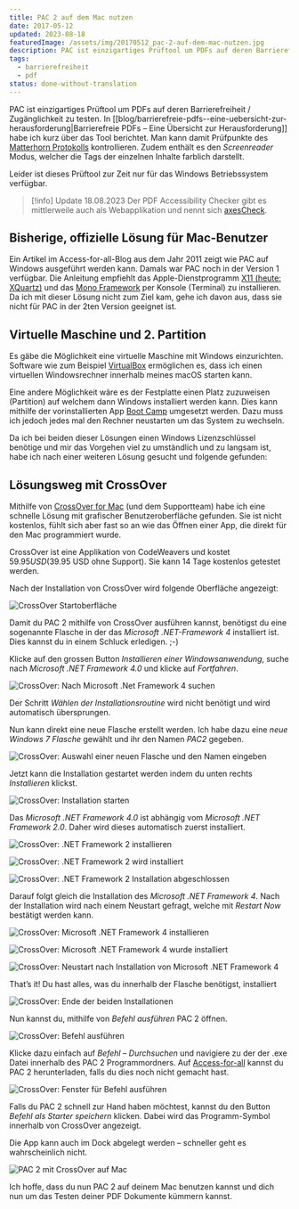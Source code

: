 ```yaml
---
title: PAC 2 auf dem Mac nutzen
date: 2017-05-12
updated: 2023-08-18
featuredImage: /assets/img/20170512_pac-2-auf-dem-mac-nutzen.jpg
description: PAC ist einzigartiges Prüftool um PDFs auf deren Barrierefreiheit / Zugänglichkeit zu testen. In [[blog/barrierefreie-pdfs--eine-uebersicht-zur-herausforderung|Barrierefreie PDFs – Eine Übersicht zur Herausforderung]] habe ich kurz über das Tool berichtet. Man kann damit Prüfpunkte des [Matterhorn Protokolls](https://pdfa.org/resource/the-matterhorn-protocol/) kontrollieren. Zudem enthält es den _Screenreader_ Modus, welcher die Tags der einzelnen Inhalte farblich darstellt.
tags:
  - barrierefreiheit
  - pdf
status: done-without-translation
---
```

PAC ist einzigartiges Prüftool um PDFs auf deren Barrierefreiheit / Zugänglichkeit zu testen. In [[blog/barrierefreie-pdfs--eine-uebersicht-zur-herausforderung|Barrierefreie PDFs – Eine Übersicht zur Herausforderung]] habe ich kurz über das Tool berichtet. Man kann damit Prüfpunkte des [Matterhorn Protokolls](https://pdfa.org/resource/the-matterhorn-protocol/) kontrollieren. Zudem enthält es den _Screenreader_ Modus, welcher die Tags der einzelnen Inhalte farblich darstellt.

Leider ist dieses Prüftool zur Zeit nur für das Windows Betriebssystem verfügbar.

> [!info] Update 18.08.2023
Der PDF Accessibility Checker gibt es mittlerweile auch als Webapplikation und nennt sich [axesCheck](https://www.axes4.com/de/software-services/axescheck).

## Bisherige, offizielle Lösung für Mac-Benutzer

Ein Artikel im Access-for-all-Blog aus dem Jahr 2011 zeigt wie PAC auf Windows ausgeführt werden kann. Damals war PAC noch in der Version 1 verfügbar. Die Anleitung empfiehlt das Apple-Dienstprogramm [X11 (heute: XQuartz)](https://www.xquartz.org/) und das [Mono Framework](http://www.mono-project.com/) per Konsole (Terminal) zu installieren. Da ich mit dieser Lösung nicht zum Ziel kam, gehe ich davon aus, dass sie nicht für PAC in der 2ten Version geeignet ist.

## Virtuelle Maschine und 2. Partition

Es gäbe die Möglichkeit eine virtuelle Maschine mit Windows einzurichten. Software wie zum Beispiel [VirtualBox](https://www.virtualbox.org/) ermöglichen es, dass ich einen virtuellen Windowsrechner innerhalb meines macOS starten kann.

Eine andere Möglichkeit wäre es der Festplatte einen Platz zuzuweisen (Partition) auf welchem dann Windows installiert werden kann. Dies kann mithilfe der vorinstallierten App [Boot Camp](https://support.apple.com/de-ch/boot-camp) umgesetzt werden. Dazu muss ich jedoch jedes mal den Rechner neustarten um das System zu wechseln.

Da ich bei beiden dieser Lösungen einen Windows Lizenzschlüssel benötige und mir das Vorgehen viel zu umständlich und zu langsam ist, habe ich nach einer weiteren Lösung gesucht und folgende gefunden:

## Lösungsweg mit CrossOver

Mithilfe von [CrossOver for Mac](https://www.codeweavers.com/products/crossover-mac) (und dem Supportteam) habe ich eine schnelle Lösung mit grafischer Benutzeroberfläche gefunden. Sie ist nicht kostenlos, fühlt sich aber fast so an wie das Öffnen einer App, die direkt für den Mac programmiert wurde.

CrossOver ist eine Applikation von CodeWeavers und kostet $59.95 USD ($39.95 USD ohne Support). Sie kann 14 Tage kostenlos getestet werden.

Nach der Installation von CrossOver wird folgende Oberfläche angezeigt:

![CrossOver Startoberfläche](/assets/img/20170512_pac-2-auf-dem-mac-nutzen_1.jpg)

Damit du PAC 2 mithilfe von CrossOver ausführen kannst, benötigst du eine sogenannte Flasche in der das _Microsoft .NET-Framework 4_ installiert ist. Dies kannst du in einem Schluck erledigen. ;-)

Klicke auf den grossen Button _Installieren einer Windowsanwendung_, suche nach _Microsoft .NET Framework 4.0_ und klicke auf _Fortfahren_.

![CrossOver: Nach Microsoft .Net Framework 4 suchen](/assets/img/20170512_pac-2-auf-dem-mac-nutzen_2.jpg)

Der Schritt _Wählen der Installationsroutine_ wird nicht benötigt und wird automatisch übersprungen.

Nun kann direkt eine neue Flasche erstellt werden. Ich habe dazu eine _neue Windows 7 Flasche_ gewählt und ihr den Namen _PAC2_ gegeben.

![CrossOver: Auswahl einer neuen Flasche und den Namen eingeben](/assets/img/20170512_pac-2-auf-dem-mac-nutzen_3.jpg)

Jetzt kann die Installation gestartet werden indem du unten rechts _Installieren_ klickst.

![CrossOver: Installation starten](/assets/img/20170512_pac-2-auf-dem-mac-nutzen_4.jpg)

Das _Microsoft .NET Framework 4.0_ ist abhängig vom _Microsoft .NET Framework 2.0_. Daher wird dieses automatisch zuerst installiert.

<div class="imagesContainer">

![CrossOver: .NET Framework 2 installieren](/assets/img/20170512_pac-2-auf-dem-mac-nutzen_5.jpg)

![CrossOver: .NET Framework 2 wird installiert](/assets/img/20170512_pac-2-auf-dem-mac-nutzen_6.jpg)

![CrossOver: .NET Framework 2 Installation abgeschlossen](/assets/img/20170512_pac-2-auf-dem-mac-nutzen_7.jpg)

</div>

Darauf folgt gleich die Installation des _Microsoft .NET Framework 4_. Nach der Installation wird nach einem Neustart gefragt, welche mit _Restart Now_ bestätigt werden kann.

<div class="imagesContainer">

![CrossOver: Microsoft .NET Framework 4 installieren](/assets/img/20170512_pac-2-auf-dem-mac-nutzen_8.jpg)

![CrossOver: Microsoft .NET Framework 4 wurde installiert](/assets/img/20170512_pac-2-auf-dem-mac-nutzen_9.jpg)

![CrossOver: Neustart nach Installation von Microsoft .NET Framework 4](/assets/img/20170512_pac-2-auf-dem-mac-nutzen_10.jpg)

</div>

That’s it! Du hast alles, was du innerhalb der Flasche benötigst, installiert

![CrossOver: Ende der beiden Installationen](/assets/img/20170512_pac-2-auf-dem-mac-nutzen_11.jpg)

Nun kannst du, mithilfe von _Befehl ausführen_ PAC 2 öffnen.

![CrossOver: Befehl ausführen](/assets/img/20170512_pac-2-auf-dem-mac-nutzen_12.jpg)

Klicke dazu einfach auf _Befehl – Durchsuchen_ und navigiere zu der der .exe Datei innerhalb des PAC 2 Programmordners. Auf [Access-for-all](http://www.access-for-all.ch/ch/pdf-werkstatt/pdf-accessibility-checker-pac.html) kannst du PAC 2 herunterladen, falls du dies noch nicht gemacht hast.

![CrossOver: Fenster für Befehl ausführen](/assets/img/20170512_pac-2-auf-dem-mac-nutzen_13.jpg)

Falls du PAC 2 schnell zur Hand haben möchtest, kannst du den Button _Befehl als Starter speichern_ klicken. Dabei wird das Programm-Symbol innerhalb von CrossOver angezeigt.

Die App kann auch im Dock abgelegt werden – schneller geht es wahrscheinlich nicht.

![PAC 2 mit CrossOver auf Mac](/assets/img/20170512_pac-2-auf-dem-mac-nutzen_14.jpg)

Ich hoffe, dass du nun PAC 2 auf deinem Mac benutzen kannst und dich nun um das Testen deiner PDF Dokumente kümmern kannst.

